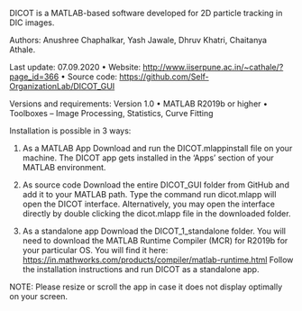 DICOT is a MATLAB-based software developed for 2D particle tracking in DIC images. 

Authors: Anushree Chaphalkar, Yash Jawale, Dhruv Khatri, Chaitanya Athale.

Last update: 07.09.2020
•	Website:  http://www.iiserpune.ac.in/~cathale/?page_id=366
•	Source code:  https://github.com/Self-OrganizationLab/DICOT_GUI

Versions and requirements:
Version 1.0 
•	MATLAB R2019b or higher
•	Toolboxes – Image Processing, Statistics, Curve Fitting

Installation is possible in 3 ways:
1. As a MATLAB App
Download and run the DICOT.mlappinstall file on your machine. The DICOT app gets installed in the ‘Apps’ section of your MATLAB environment.

2. As source code
Download the entire DICOT_GUI folder from GitHub and add it to your MATLAB path.
Type the command run dicot.mlapp will open the DICOT interface.
Alternatively, you may open the interface directly by double clicking the dicot.mlapp file in the downloaded folder.  

3. As a standalone app
Download the DICOT_1_standalone folder. You will need to download the MATLAB Runtime Compiler (MCR) for R2019b for your particular OS. You will find it here:
https://in.mathworks.com/products/compiler/matlab-runtime.html
Follow the installation instructions and run DICOT as a standalone app.

NOTE: Please resize or scroll the app in case it does not display optimally on your screen.

